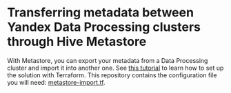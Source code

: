 # Transferring metadata between Yandex Data Processing clusters through Hive Metastore

With Metastore, you can export your metadata from a Data Processing cluster and import it into another one. See [this tutorial](https://yandex.cloud/en/docs/data-proc/tutorials/metastore-import) to learn how to set up the solution with Terraform. This repository contains the configuration file you will need: [metastore-import.tf](metastore-import.tf).
